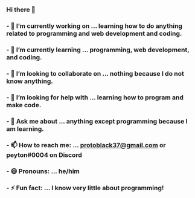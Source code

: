 ### Hi there 👋

### - 🔭 I’m currently working on ... learning how to do anything related to programming and web development and coding. 
### - 🌱 I’m currently learning ... programming, web development, and coding.
### - 👯 I’m looking to collaborate on ... nothing because I do not know anything.
### - 🤔 I’m looking for help with ... learning how to program and make code.
### - 💬 Ask me about ... anything except programming because I am learning.
### - 📫 How to reach me: ... protoblack37@gmail.com or peyton#0004 on Discord
### - 😄 Pronouns: ... he/him
### - ⚡ Fun fact: ... I know very little about programming!

